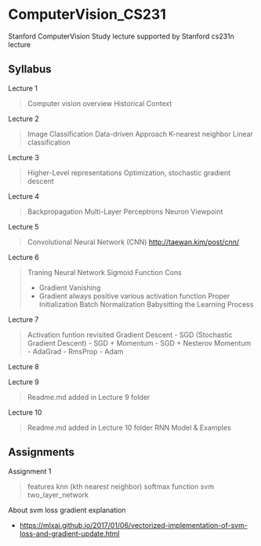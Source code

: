 # ComputerVision_CS231

Stanford ComputerVision Study 
lecture supported by Stanford cs231n lecture

## Syllabus

Lecture 1

> Computer vision overview
> Historical Context

Lecture 2

> Image Classification
> Data-driven Approach
> K-nearest neighbor
> Linear classification

Lecture 3

> Higher-Level representations
> Optimization, stochastic gradient descent

Lecture 4

> Backpropagation
> Multi-Layer Perceptrons
> Neuron Viewpoint

Lecture 5

> Convolutional Neural Network (CNN)
> http://taewan.kim/post/cnn/

Lecture 6

> Traning Neural Network
> Sigmoid Function Cons
> - Gradient Vanishing
> - Gradient always positive
> various activation function
> Proper Initialization
> Batch Normalization
> Babysitting the Learning Process

Lecture 7

> Activation funtion revisited
> Gradient Descent
    - SGD (Stochastic Gradient Descent)
    - SGD + Momentum
    - SGD + Nesterov Momentum
    - AdaGrad
    - RmsProp
    - Adam

Lecture 8
> 

Lecture 9
> Readme.md added in Lecture 9 folder

Lecture 10
> Readme.md added in Lecture 10 folder
> RNN Model & Examples

## Assignments

Assignment 1
> features
> knn (kth nearest neighbor)
> softmax function
> svm
> two_layer_network

About svm loss gradient explanation
- https://mlxai.github.io/2017/01/06/vectorized-implementation-of-svm-loss-and-gradient-update.html
